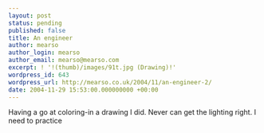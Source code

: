 ```yaml
---
layout: post
status: pending
published: false
title: An engineer
author: mearso
author_login: mearso
author_email: mearso@mearso.com
excerpt: ! '!(thumb)/images/91t.jpg (Drawing)!'
wordpress_id: 643
wordpress_url: http://mearso.co.uk/2004/11/an-engineer-2/
date: 2004-11-29 15:53:00.000000000 +00:00
---
```

Having a go at coloring-in a drawing I did. Never can get the lighting right. I need to practice
